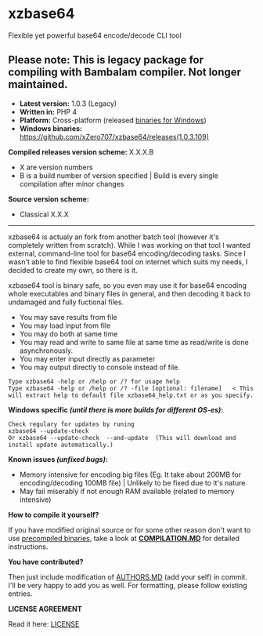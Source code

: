 # xzbase64
Flexible yet powerful base64 encode/decode CLI tool

**Please note:** This is legacy package for compiling with Bambalam compiler. Not longer maintained.
----------

* **Latest version:** 1.0.3 (Legacy)
* **Written in:** PHP 4
* **Platform:** Cross-platform (released [binaries for Windows](https://github.com/xZero707/xzbase64/releases))
* **Windows binaries:** https://github.com/xZero707/xzbase64/releases(1.0.3.109)

**Compiled releases version scheme:**
X.X.X.B
+ X are version numbers
+ B is a build number of version specified | Build is every single compilation after minor changes

**Source version scheme:**
+ Classical X.X.X

----------
xzbase64 is actualy an fork from another batch tool (however it's completely written from scratch).
While I was working on that tool I wanted external, command-line tool for base64 encoding/decoding tasks. 
Since I wasn't able to find flexible base64 tool on internet which suits my needs, I decided to create my own, so there is it.
 
xzbase64 tool is binary safe, so you even may use it for base64 encoding whole executables and binary files in general, and then decoding it back to 
undamaged and fully fuctional files. 
+ You may save results from file
+ You may load input from file
+ You may do both at same time
+ You may read and write to same file at same time as read/write is done asynchronously.
+ You may enter input directly as parameter
+ You may output directly to console instead of file.
 
```
Type xzbase64 -help or /help or /? for usage help
Type xzbase64 -help or /help or /? -file [optional: filename]   < This will extract help to default file xzbase64_help.txt or as you specify.
```

**Windows specific *(until there is more builds for different OS-es)*:**
```
Check regulary for updates by runing 
xzbase64 --update-check 
Or xzbase64 --update-check  --and-update  (This will download and install update automatically.)
 ```

 
**Known issues *(unfixed bugs)*:**
+ Memory intensive for encoding big files (Eg. It take about 200MB for encoding/decoding 100MB file) | Unlikely to be fixed due to it's nature
+ May fail miserably if not enough RAM available (related to memory intensive)


**How to compile it yourself?**

If you have modified original source or for some other reason don't want to use [precompiled binaries](https://github.com/xZero707/Bamcompile/releases), take a look at **[COMPILATION.MD](https://github.com/xZero707/xzbase64/blob/master/COMPILATION.MD)** for detailed instructions.


**You have contributed?**

Then just include modification of [AUTHORS.MD](https://github.com/xZero707/xzbase64/blob/master/AUTHORS.MD) (add your self) in commit. I'll be very happy to add you as well.
For formatting, please follow existing entries.




**LICENSE AGREEMENT**

Read it here: [LICENSE](https://github.com/xZero707/xzbase64/blob/master/LICENSE)
